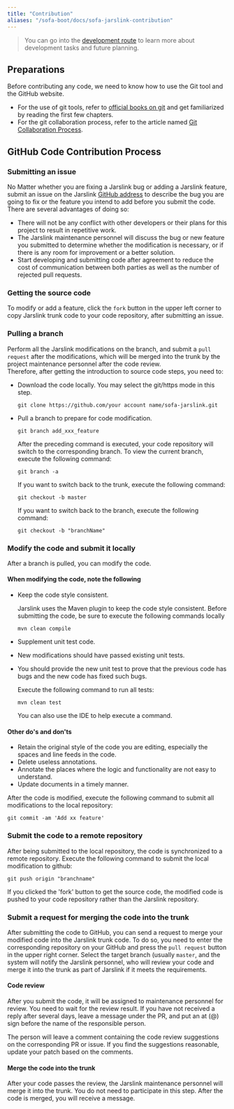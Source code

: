 ```yaml
---
title: "Contribution"
aliases: "/sofa-boot/docs/sofa-jarslink-contribution"
---
```


> You can go into the [development route](../sofa-jarslink-roadmap) to learn more about development tasks and future planning.

## Preparations

Before contributing any code, we need to know how to use the Git tool and the GitHub website.

* For the use of git tools, refer to [official books on git](http://git-scm.com/book/zh/v1) and get familiarized by reading the first few chapters.
* For the git collaboration process, refer to the article named [Git Collaboration Process](http://www.ruanyifeng.com/blog/2015/12/git-workflow.html).

## GitHub Code Contribution Process

### Submitting an issue

No Matter whether you are fixing a Jarslink bug or adding a Jarslink feature, submit an issue on the Jarslink [GitHub address](https://github.com/sofastack/sofa-jarslink) to describe the bug you are going to fix or the feature you intend to add before you submit the code. There are several advantages of doing so:

* There will not be any conflict with other developers or their plans for this project to result in repetitive work.
* The Jarslink maintenance personnel will discuss the bug or new feature you submitted to determine whether the modification is necessary, or if there is any room for improvement or a better solution.
* Start developing and submitting code after agreement to reduce the cost of communication between both parties as well as the number of rejected pull requests.

### Getting the source code

To modify or add a feature, click the `fork` button in the upper left corner to copy Jarslink trunk code to your code repository, after submitting an issue.

### Pulling a branch

Perform all the Jarslink modifications on the branch, and submit a `pull request` after the modifications, which will be merged into the trunk by the project maintenance personnel after the code review.  
Therefore, after getting the introduction to source code steps, you need to:

* Download the code locally. You may select the git/https mode in this step.

  ```plain
  git clone https://github.com/your account name/sofa-jarslink.git 
  ```

* Pull a branch to prepare for code modification.

  ```plain
  git branch add_xxx_feature
  ```
  
  After the preceding command is executed, your code repository will switch to the corresponding branch. To view the current branch, execute the following command:
  
  ```plain
  git branch -a
  ```
  
  If you want to switch back to the trunk, execute the following command:
  
  ```plain
  git checkout -b master
  ```
  
  If you want to switch back to the branch, execute the following command:
  
  ```plain
  git checkout -b "branchName"
  ```

### Modify the code and submit it locally

After a branch is pulled, you can modify the code.

#### When modifying the code, note the following

* Keep the code style consistent.

  Jarslink uses the Maven plugin to keep the code style consistent. Before submitting the code, be sure to execute the following commands locally
  
  ```plain
  mvn clean compile
  ```

* Supplement unit test code.
* New modifications should have passed existing unit tests.
* You should provide the new unit test to prove that the previous code has bugs and the new code has fixed such bugs.

  Execute the following command to run all tests:

  ```plain
  mvn clean test
  ```

  You can also use the IDE to help execute a command.

#### Other do's and don'ts

* Retain the original style of the code you are editing, especially the spaces and line feeds in the code.
* Delete useless annotations.
* Annotate the places where the logic and functionality are not easy to understand.
* Update documents in a timely manner.

After the code is modified, execute the following command to submit all modifications to the local repository:

  ```plain
  git commit -am 'Add xx feature'
  ```

### Submit the code to a remote repository

After being submitted to the local repository, the code is synchronized to a remote repository. Execute the following command to submit the local modification to github:

```plain
git push origin "branchname"
```

If you clicked the 'fork' button to get the source code, the modified code is pushed to your code repository rather than the Jarslink repository.

### Submit a request for merging the code into the trunk

After submitting the code to GitHub, you can send a request to merge your modified code into the Jarslink trunk code. To do so, you need to enter the corresponding repository on your GitHub and press the `pull request` button in the upper right corner. Select the target branch (usually `master`, and the system will notify the Jarslink personnel, who will review your code and merge it into the trunk as part of Jarslink if it meets the requirements.

#### Code review

After you submit the code, it will be assigned to maintenance personnel for review. You need to wait for the review result. If you have not received a reply after several days, leave a message under the PR, and put an at (@) sign before the name of the responsible person.

The person will leave a comment containing the code review suggestions on the corresponding PR or issue. If you find the suggestions reasonable, update your patch based on the comments.

#### Merge the code into the trunk

After your code passes the review, the Jarslink maintenance personnel will merge it into the trunk. You do not need to participate in this step. After the code is merged, you will receive a message.

